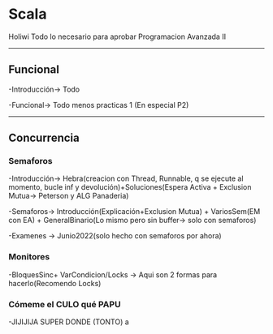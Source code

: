 # Scala
Holiwi
Todo lo necesario para aprobar Programacion Avanzada II

---
## Funcional
-Introducción-> Todo
 
-Funcional-> Todo menos practicas 1 (En especial P2)

---
## Concurrencia
### Semaforos
-Introducción-> Hebra(creacion con Thread, Runnable, q se ejecute al momento, bucle inf y devolución)+Soluciones(Espera Activa + Exclusion Mutua-> Peterson y ALG Panaderia)

-Semaforos-> Introducción(Explicación+Exclusion Mutua) + VariosSem(EM con EA) + GeneralBinario(Lo mismo pero sin buffer-> solo con semaforos)

-Examenes -> Junio2022(solo hecho con semaforos por ahora)

### Monitores
-BloquesSinc+ VarCondicion/Locks -> Aqui son 2 formas para hacerlo(Recomendo Locks)
### Cómeme el CULO qué PAPU
-JIJIJIJA SUPER DONDE (TONTO)
a
